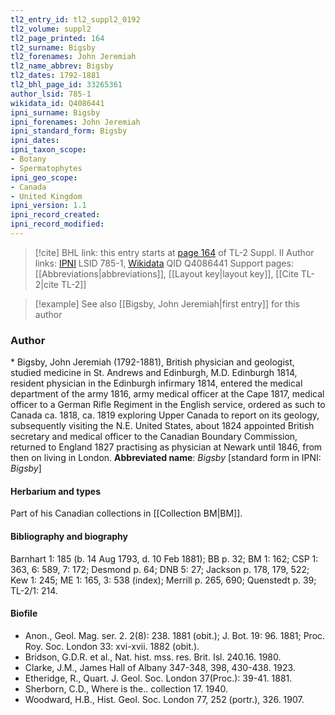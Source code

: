 ```yaml
---
tl2_entry_id: tl2_suppl2_0192
tl2_volume: suppl2
tl2_page_printed: 164
tl2_surname: Bigsby
tl2_forenames: John Jeremiah
tl2_name_abbrev: Bigsby
tl2_dates: 1792-1881
tl2_bhl_page_id: 33265361
author_lsid: 785-1
wikidata_id: Q4086441
ipni_surname: Bigsby
ipni_forenames: John Jeremiah
ipni_standard_form: Bigsby
ipni_dates: 
ipni_taxon_scope: 
- Botany
- Spermatophytes
ipni_geo_scope: 
- Canada
- United Kingdom
ipni_version: 1.1
ipni_record_created: 
ipni_record_modified:
---
```


> [!cite] BHL link: this entry starts at [page 164](https://www.biodiversitylibrary.org/page/33265361) of TL-2 Suppl. II
> Author links: [IPNI](https://www.ipni.org/a/785-1) LSID 785-1, [Wikidata](https://www.wikidata.org/wiki/Q4086441) QID Q4086441
> Support pages: [[Abbreviations|abbreviations]], [[Layout key|layout key]], [[Cite TL-2|cite TL-2]]

> [!example] See also [[Bigsby, John Jeremiah|first entry]] for this author

### Author

\* Bigsby, John Jeremiah (1792-1881), British physician and geologist, studied medicine in St. Andrews and Edinburgh, M.D. Edinburgh 1814, resident physician in the Edinburgh infirmary 1814, entered the medical department of the army 1816, army medical officer at the Cape 1817, medical officer to a German Rifle Regiment in the English service, ordered as such to Canada ca. 1818, ca. 1819 exploring Upper Canada to report on its geology, subsequently visiting the N.E. United States, about 1824 appointed British secretary and medical officer to the Canadian Boundary Commission, returned to England 1827 practising as physician at Newark until 1846, from then on living in London. 
**Abbreviated name**: *Bigsby* \[standard form in IPNI: *Bigsby*\]

#### Herbarium and types

Part of his Canadian collections in [[Collection BM|BM]].

#### Bibliography and biography

Barnhart 1: 185 (b. 14 Aug 1793, d. 10 Feb 1881); BB p. 32; BM 1: 162; CSP 1: 363, 6: 589, 7: 172; Desmond p. 64; DNB 5: 27; Jackson p. 178, 179, 522; Kew 1: 245; ME 1: 165, 3: 538 (index); Merrill p. 265, 690; Quenstedt p. 39; TL-2/1: 214.

#### Biofile

- Anon., Geol. Mag. ser. 2. 2(8): 238. 1881 (obit.); J. Bot. 19: 96. 1881; Proc. Roy. Soc. London 33: xvi-xvii. 1882 (obit.).
- Bridson, G.D.R. et al., Nat. hist. mss. res. Brit. Isl. 240.16. 1980.
- Clarke, J.M., James Hall of Albany 347-348, 398, 430-438. 1923.
- Etheridge, R., Quart. J. Geol. Soc. London 37(Proc.): 39-41. 1881.
- Sherborn, C.D., Where is the.. collection 17. 1940.
- Woodward, H.B., Hist. Geol. Soc. London 77, 252 (portr.), 326. 1907.

